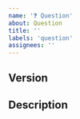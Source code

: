 ```yaml
---
name: '❓ Question'
about: Question
title: ''
labels: 'question'
assignees: ''
---
```



<!-- Have you checked the Troubleshooting wiki page? -->
<!-- Please refer the wiki page whether other traders already got answer for you -->
<!-- https://github.com/mateuscgs/binance-trading-bot/wiki/Troubleshooting -->

## Version

<!-- At the bottom of the frontend, you can see "Running Version" with the commit hash. -->
<!-- Please provide the version and commit hash. -->
<!-- If it said "unspecified", then you are running the development mode. Unless you are developing, simple use DockerHub image. -->

## Description

<!-- Provide describe your question. Make sure you search the closed issues before
posting a new question. -->
